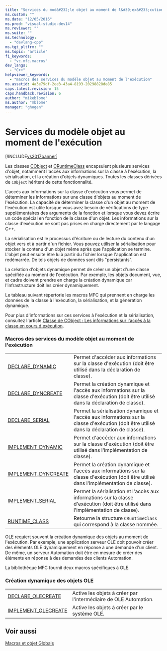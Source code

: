 ```yaml
---
title: "Services du mod&#232;le objet au moment de l&#39;ex&#233;cution | Microsoft Docs"
ms.custom: ""
ms.date: "12/05/2016"
ms.prod: "visual-studio-dev14"
ms.reviewer: ""
ms.suite: ""
ms.technology: 
  - "devlang-cpp"
ms.tgt_pltfrm: ""
ms.topic: "article"
f1_keywords: 
  - "vc.mfc.macros"
dev_langs: 
  - "C++"
helpviewer_keywords: 
  - "macros des services du modèle objet au moment de l'exécution"
ms.assetid: 4a3e79df-2ee3-43a4-8193-20298828de85
caps.latest.revision: 15
caps.handback.revision: 6
author: "mikeblome"
ms.author: "mblome"
manager: "ghogen"
---
```

# Services du mod&#232;le objet au moment de l&#39;ex&#233;cution
[!INCLUDE[vs2017banner](../../assembler/inline/includes/vs2017banner.md)]

Les classes [CObject](../../mfc/reference/cobject-class.md) et [CRuntimeClass](../../mfc/reference/cruntimeclass-structure.md) encapsulent plusieurs services d'objet, notamment l'accès aux informations sur la classe à l'exécution, la sérialisation, et la création d'objets dynamiques.  Toutes les classes dérivées de `CObject` héritent de cette fonctionnalité.  
  
 L'accès aux informations sur la classe d'exécution vous permet de déterminer les informations sur une classe d'objets au moment de l'exécution.  La capacité de déterminer la classe d'un objet au moment de l'exécution est utile lorsque vous avez besoin de vérifications de type supplémentaires des arguments de la fonction et lorsque vous devez écrire un code spécial en fonction de la classe d'un objet.  Les informations sur la classe d'exécution ne sont pas prises en charge directement par le langage C\+\+.  
  
 La sérialisation est le processus d'écriture ou de lecture du contenu d'un objet vers et à partir d'un fichier.  Vous pouvez utiliser la sérialisation pour stocker le contenu d'un objet même après que l'application se termine.  L'objet peut ensuite être lu à partir du fichier lorsque l'application est redémarrée.  De tels objets de données sont dits "persistants".  
  
 La création d'objets dynamique permet de créer un objet d'une classe spécifiée au moment de l'exécution.  Par exemple, les objets document, vue, et cadre doivent prendre en charge la création dynamique car l'infrastructure doit les créer dynamiquement.  
  
 Le tableau suivant répertorie les macros MFC qui prennent en charge les données de la classe à l'exécution, la sérialisation, et la génération dynamique.  
  
 Pour plus d'informations sur ces services à l'exécution et la sérialisation, consultez l'article [Classe de CObject : Les informations sur l'accès à la classe en cours d'exécution](../../mfc/accessing-run-time-class-information.md).  
  
### Macros des services du modèle objet au moment de l'exécution  
  
|||  
|-|-|  
|[DECLARE\_DYNAMIC](../Topic/DECLARE_DYNAMIC.md)|Permet d'accéder aux informations sur la classe d'exécution \(doit être utilisé dans la déclaration de classe\).|  
|[DECLARE\_DYNCREATE](../Topic/DECLARE_DYNCREATE.md)|Permet la création dynamique et l'accès aux informations sur la classe d'exécution \(doit être utilisé dans la déclaration de classe\).|  
|[DECLARE\_SERIAL](../Topic/DECLARE_SERIAL.md)|Permet la sérialisation dynamique et l'accès aux informations sur la classe d'exécution \(doit être utilisé dans la déclaration de classe\).|  
|[IMPLEMENT\_DYNAMIC](../Topic/IMPLEMENT_DYNAMIC.md)|Permet d'accéder aux informations sur la classe d'exécution \(doit être utilisé dans l'implémentation de classe\).|  
|[IMPLEMENT\_DYNCREATE](../Topic/IMPLEMENT_DYNCREATE.md)|Permet la création dynamique et l'accès aux informations sur la classe d'exécution \(doit être utilisé dans l'implémentation de classe\).|  
|[IMPLEMENT\_SERIAL](../Topic/IMPLEMENT_SERIAL.md)|Permet la sérialisation et l'accès aux informations sur la classe d'exécution \(doit être utilisé dans l'implémentation de classe\).|  
|[RUNTIME\_CLASS](../Topic/RUNTIME_CLASS.md)|Retourne la structure `CRuntimeClass` qui correspond à la classe nommée.|  
  
 OLE requiert souvent la création dynamique des objets au moment de l'exécution.  Par exemple, une application serveur OLE doit pouvoir créer des éléments OLE dynamiquement en réponse à une demande d'un client.  De même, un serveur Automation doit être en mesure de créer des éléments en réponse à des demandes des clients Automation.  
  
 La bibliothèque MFC fournit deux macros spécifiques à OLE.  
  
### Création dynamique des objets OLE  
  
|||  
|-|-|  
|[DECLARE\_OLECREATE](../Topic/DECLARE_OLECREATE.md)|Active les objets à créer par l'intermédiaire de OLE Automation.|  
|[IMPLEMENT\_OLECREATE](../Topic/IMPLEMENT_OLECREATE.md)|Active les objets à créer par le système OLE.|  
  
## Voir aussi  
 [Macros et objet Globals](../../mfc/reference/mfc-macros-and-globals.md)